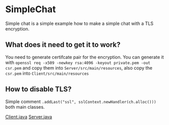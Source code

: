 # SimpleChat

Simple chat is a simple example how to make a simple chat with a TLS encryption.

## What does it need to get it to work?

You need to generate certifcate pair for the encryption.
You can generate it with `openssl req -x509 -newkey rsa:4096 -keyout private.pem -out csr.pem` and copy them into `Server/src/main/resources`,
also copy the `csr.pem` into `Client/src/main/resources`

## How to disable TLS?

Simple comment `.addLast("ssl", sslContext.newHandler(ch.alloc()))` both main classes.

[Client.java](Client/src/main/java/de/nicolube/simplechat/client/Client.java)
[Server.java](Server/src/main/java/de/nicolube/simplechat/server/Server.java)

